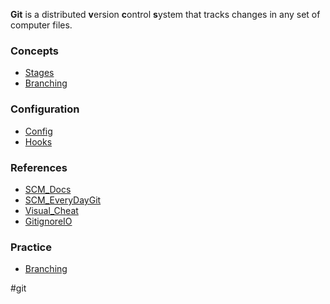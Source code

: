 **Git** is a distributed **v**ersion **c**ontrol **s**ystem that tracks changes in any set of computer files.

### Concepts
 - [Stages](Git_Stages)
 - [Branching](Git_Branching.md)

### Configuration
 - [Config](Git_Config)
 - [Hooks](Git_Hooks)

### References
 - [SCM_Docs](https://kotlinlang.org/docs/home.html)
 - [SCM_EveryDayGit](https://git-scm.com/docs/giteveryday)
 - [Visual_Cheat](https://ndpsoftware.com/git-cheatsheet.html#loc=index;)
 - [GitignoreIO](https://www.toptal.com/developers/gitignore)

### Practice
 - [Branching](https://learngitbranching.js.org/?locale=en)

#git
